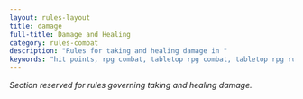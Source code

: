 ```yaml
---
layout: rules-layout
title: damage
full-title: Damage and Healing
category: rules-combat
description: "Rules for taking and healing damage in "
keywords: "hit points, rpg combat, tabletop rpg combat, tabletop rpg rules, "
---
```


_Section reserved for rules governing taking and healing damage._